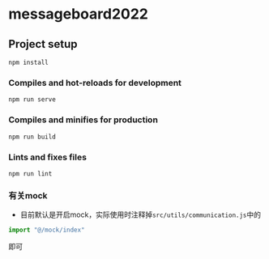 # messageboard2022

## Project setup
```
npm install
```

### Compiles and hot-reloads for development
```
npm run serve
```

### Compiles and minifies for production
```
npm run build
```

### Lints and fixes files
```
npm run lint
```

### 有关mock
* 目前默认是开启mock，实际使用时注释掉`src/utils/communication.js`中的
```javascript
import "@/mock/index"
```
即可

